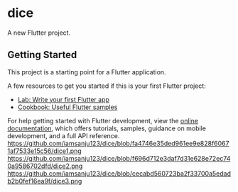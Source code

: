 # dice

A new Flutter project.

## Getting Started

This project is a starting point for a Flutter application.

A few resources to get you started if this is your first Flutter project:

- [Lab: Write your first Flutter app](https://docs.flutter.dev/get-started/codelab)
- [Cookbook: Useful Flutter samples](https://docs.flutter.dev/cookbook)

For help getting started with Flutter development, view the
[online documentation](https://docs.flutter.dev/), which offers tutorials,
samples, guidance on mobile development, and a full API reference.
https://github.com/iamsanju123/dice/blob/fa4746e35ded961ee9e828f60671af7533e15c56/dice1.png
https://github.com/iamsanju123/dice/blob/f696d712e3daf7d31e628e72ec740a9586702dfd/dice2.png
https://github.com/iamsanju123/dice/blob/cecabd560723ba2f33700a5edadb2b0fef16ea9f/dice3.png
